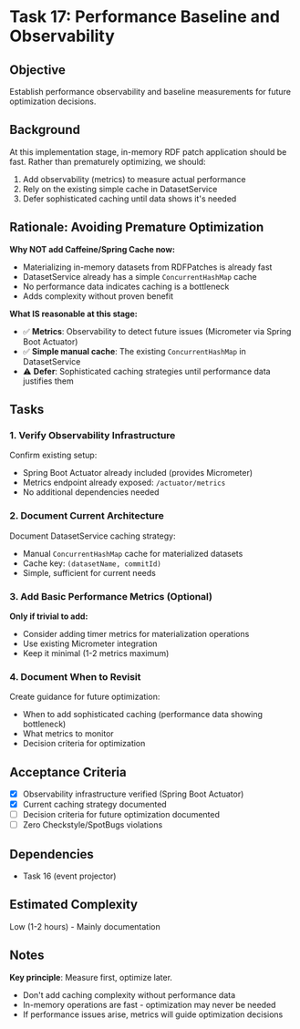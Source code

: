 # Task 17: Performance Baseline and Observability

## Objective
Establish performance observability and baseline measurements for future optimization decisions.

## Background
At this implementation stage, in-memory RDF patch application should be fast. Rather than prematurely optimizing, we should:
1. Add observability (metrics) to measure actual performance
2. Rely on the existing simple cache in DatasetService
3. Defer sophisticated caching until data shows it's needed

## Rationale: Avoiding Premature Optimization

**Why NOT add Caffeine/Spring Cache now:**
- Materializing in-memory datasets from RDFPatches is already fast
- DatasetService already has a simple `ConcurrentHashMap` cache
- No performance data indicates caching is a bottleneck
- Adds complexity without proven benefit

**What IS reasonable at this stage:**
- ✅ **Metrics**: Observability to detect future issues (Micrometer via Spring Boot Actuator)
- ✅ **Simple manual cache**: The existing `ConcurrentHashMap` in DatasetService
- ⚠️ **Defer**: Sophisticated caching strategies until performance data justifies them

## Tasks

### 1. Verify Observability Infrastructure
Confirm existing setup:
- Spring Boot Actuator already included (provides Micrometer)
- Metrics endpoint already exposed: `/actuator/metrics`
- No additional dependencies needed

### 2. Document Current Architecture
Document DatasetService caching strategy:
- Manual `ConcurrentHashMap` cache for materialized datasets
- Cache key: `(datasetName, commitId)`
- Simple, sufficient for current needs

### 3. Add Basic Performance Metrics (Optional)
**Only if trivial to add:**
- Consider adding timer metrics for materialization operations
- Use existing Micrometer integration
- Keep it minimal (1-2 metrics maximum)

### 4. Document When to Revisit
Create guidance for future optimization:
- When to add sophisticated caching (performance data showing bottleneck)
- What metrics to monitor
- Decision criteria for optimization

## Acceptance Criteria
- [x] Observability infrastructure verified (Spring Boot Actuator)
- [x] Current caching strategy documented
- [ ] Decision criteria for future optimization documented
- [ ] Zero Checkstyle/SpotBugs violations

## Dependencies
- Task 16 (event projector)

## Estimated Complexity
Low (1-2 hours) - Mainly documentation

## Notes
**Key principle**: Measure first, optimize later.
- Don't add caching complexity without performance data
- In-memory operations are fast - optimization may never be needed
- If performance issues arise, metrics will guide optimization decisions
